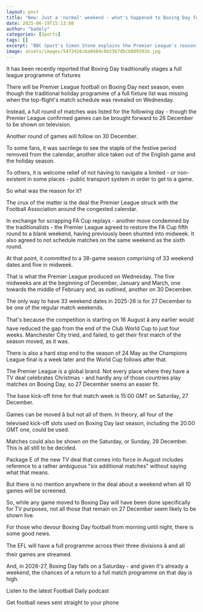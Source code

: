 ```yaml
---
layout: post
title: "New: Just a 'normal' weekend - what's happened to Boxing Day football?"
date: 2025-06-19T15:13:08
author: "badely"
categories: [Sports]
tags: []
excerpt: "BBC Sport's Simon Stone explains the Premier League's reasoning for not having a traditional full match programme on 26 December."
image: assets/images/5473426cba0484c6b23b7dbcb009303d.jpg
---
```


It has been recently reported that Boxing Day traditionally stages a full league programme of fixtures

There will be Premier League football on Boxing Day next season, even though the traditional holiday programme of a full fixture list was missing when the top-flight's match schedule was revealed on Wednesday.

Instead, a full round of matches was listed for the following day - though the Premier League confirmed games can be brought forward to 26 December to be shown on television.

Another round of games will follow on 30 December.

To some fans, it was sacrilege to see the staple of the festive period removed from the calendar, another slice taken out of the English game and the holiday season.

To others, it is welcome relief of not having to navigate a limited - or non-existent in some places - public transport system in order to get to a game.

So what was the reason for it?

The crux of the matter is the deal the Premier League struck with the Football Association around the congested calendar.

In exchange for scrapping FA Cup replays - another move condemned by the traditionalists - the Premier League agreed to restore the FA Cup fifth round to a blank weekend, having previously been shunted into midweek. It also agreed to not schedule matches on the same weekend as the sixth round.

At that point, it committed to a 38-game season comprising of 33 weekend dates and five in midweek.

That is what the Premier League produced on Wednesday. The five midweeks are at the beginning of December, January and March, one towards the middle of February and, as outlined, another on 30 December.

The only way to have 33 weekend dates in 2025-26 is for 27 December to be one of the regular match weekends.

That's because the competition is starting on 16 August â any earlier would have reduced the gap from the end of the Club World Cup to just four weeks. Manchester City tried, and failed, to get their first match of the season moved, as it was.

There is also a hard stop end to the season of 24 May as the Champions League final is a week later and the World Cup follows after that. 

The Premier League is a global brand. Not every place where they have a TV deal celebrates Christmas - and hardly any of those countries play matches on Boxing Day, so 27 December seems an easier fit.

The base kick-off time for that match week is 15:00 GMT on Saturday, 27 December.

Games can be moved â but not all of them. In theory, all four of the televised kick-off slots used on Boxing Day last season, including the 20:00 GMT one, could be used.

Matches could also be shown on the Saturday, or Sunday, 28 December. This is all still to be decided.

Package E of the new TV deal that comes into force in August includes reference to a rather ambiguous "six additional matches" without saying what that means.

But there is no mention anywhere in the deal about a weekend when all 10 games will be screened.

So, while any game moved to Boxing Day will have been done specifically for TV purposes, not all those that remain on 27 December seem likely to be shown live.

For those who devour Boxing Day football from morning until night, there is some good news.

The EFL will have a full programme across their three divisions â and all their games are streamed.

And, in 2026-27, Boxing Day falls on a Saturday - and given it's already a weekend, the chances of a return to a full match programme on that day is high.

Listen to the latest Football Daily podcast

Get football news sent straight to your phone

